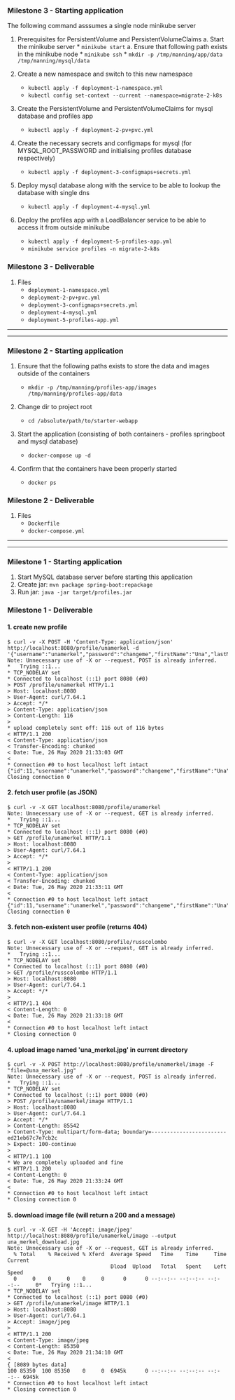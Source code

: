### Milestone 3 - Starting application
The following command asssumes a single node minikube server

1. Prerequisites for PersistentVolume and PersistentVolumeClaims
    a. Start the minikube server
        * `minikube start`
    a. Ensure that following path exists in the minikube node
        * `minikube ssh`
        * `mkdir -p /tmp/manning/app/data /tmp/manning/mysql/data`

2. Create a new namespace and switch to this new namespace
    * `kubectl apply -f deployment-1-namespace.yml`
    * `kubectl config set-context --current --namespace=migrate-2-k8s`
            
3. Create the PersistentVolume and PersistentVolumeClaims for mysql database and profiles app
    * `kubectl apply -f deployment-2-pv+pvc.yml`
    
4. Create the necessary secrets and configmaps for mysql (for MYSQL_ROOT_PASSWORD and initialising profiles database respectively)
    * `kubectl apply -f deployment-3-configmaps+secrets.yml`
    
5. Deploy mysql database along with the service to be able to lookup the database with single dns   
    * `kubectl apply -f deployment-4-mysql.yml`

6. Deploy the profiles app with a LoadBalancer service to be able to access it from outside minikube
    * `kubectl apply -f deployment-5-profiles-app.yml`
    * `minikube service profiles -n migrate-2-k8s`

### Milestone 3 - Deliverable

1. Files
    * `deployment-1-namespace.yml`
    * `deployment-2-pv+pvc.yml`
    * `deployment-3-configmaps+secrets.yml`
    * `deployment-4-mysql.yml`
    * `deployment-5-profiles-app.yml` 
    
-----------------------------------------------------
-----------------------------------------------------


### Milestone 2 - Starting application

1. Ensure that the following paths exists to store the data and images outside of the containers
    * `mkdir -p /tmp/manning/profiles-app/images /tmp/manning/profiles-app/data`
    
1. Change dir to project root
    * `cd /absolute/path/to/starter-webapp`
    
2. Start the application (consisting of both containers - profiles springboot and mysql database)    
    * `docker-compose up -d`

3. Confirm that the containers have been properly started
    * `docker ps`

### Milestone 2 - Deliverable

1. Files
    * `Dockerfile`
    * `docker-compose.yml` 
    
-----------------------------------------------------
-----------------------------------------------------

### Milestone 1 - Starting application

1. Start MySQL database server before starting this application
2. Create jar: `mvn package spring-boot:repackage`
3. Run jar: `java -jar target/profiles.jar`


### Milestone 1 - Deliverable
#### 1. create new profile
```
$ curl -v -X POST -H 'Content-Type: application/json' http://localhost:8080/profile/unamerkel -d '{"username":"unamerkel","password":"changeme","firstName":"Una","lastName":"Merkel","email":"unamerkel@example.com"}'
Note: Unnecessary use of -X or --request, POST is already inferred.
*   Trying ::1...
* TCP_NODELAY set
* Connected to localhost (::1) port 8080 (#0)
> POST /profile/unamerkel HTTP/1.1
> Host: localhost:8080
> User-Agent: curl/7.64.1
> Accept: */*
> Content-Type: application/json
> Content-Length: 116
>
* upload completely sent off: 116 out of 116 bytes
< HTTP/1.1 200
< Content-Type: application/json
< Transfer-Encoding: chunked
< Date: Tue, 26 May 2020 21:33:03 GMT
<
* Connection #0 to host localhost left intact
{"id":11,"username":"unamerkel","password":"changeme","firstName":"Una","lastName":"Merkel","email":"unamerkel@example.com","imageFileName":null,"imageFileContentType":null}* Closing connection 0
```

#### 2. fetch user profile (as JSON)
```
$ curl -v -X GET localhost:8080/profile/unamerkel
Note: Unnecessary use of -X or --request, GET is already inferred.
*   Trying ::1...
* TCP_NODELAY set
* Connected to localhost (::1) port 8080 (#0)
> GET /profile/unamerkel HTTP/1.1
> Host: localhost:8080
> User-Agent: curl/7.64.1
> Accept: */*
>
< HTTP/1.1 200
< Content-Type: application/json
< Transfer-Encoding: chunked
< Date: Tue, 26 May 2020 21:33:11 GMT
<
* Connection #0 to host localhost left intact
{"id":11,"username":"unamerkel","password":"changeme","firstName":"Una","lastName":"Merkel","email":"unamerkel@example.com","imageFileName":null,"imageFileContentType":null}* Closing connection 0
```


#### 3. fetch non-existent user profile (returns 404) 
```
$ curl -v -X GET localhost:8080/profile/russcolombo
Note: Unnecessary use of -X or --request, GET is already inferred.
*   Trying ::1...
* TCP_NODELAY set
* Connected to localhost (::1) port 8080 (#0)
> GET /profile/russcolombo HTTP/1.1
> Host: localhost:8080
> User-Agent: curl/7.64.1
> Accept: */*
>
< HTTP/1.1 404
< Content-Length: 0
< Date: Tue, 26 May 2020 21:33:18 GMT
<
* Connection #0 to host localhost left intact
* Closing connection 0
```


#### 4. upload image named 'una_merkel.jpg' in current directory 
```
$ curl -v -X POST http://localhost:8080/profile/unamerkel/image -F "file=@una_merkel.jpg"
Note: Unnecessary use of -X or --request, POST is already inferred.
*   Trying ::1...
* TCP_NODELAY set
* Connected to localhost (::1) port 8080 (#0)
> POST /profile/unamerkel/image HTTP/1.1
> Host: localhost:8080
> User-Agent: curl/7.64.1
> Accept: */*
> Content-Length: 85542
> Content-Type: multipart/form-data; boundary=------------------------ed21eb67c7e7cb2c
> Expect: 100-continue
>
< HTTP/1.1 100
* We are completely uploaded and fine
< HTTP/1.1 200
< Content-Length: 0
< Date: Tue, 26 May 2020 21:33:24 GMT
<
* Connection #0 to host localhost left intact
* Closing connection 0
```

#### 5. download image file (will return a 200 and a message) 
```
$ curl -v -X GET -H 'Accept: image/jpeg' http://localhost:8080/profile/unamerkel/image --output una_merkel_download.jpg
Note: Unnecessary use of -X or --request, GET is already inferred.
  % Total    % Received % Xferd  Average Speed   Time    Time     Time  Current
                                 Dload  Upload   Total   Spent    Left  Speed
  0     0    0     0    0     0      0      0 --:--:-- --:--:-- --:--:--     0*   Trying ::1...
* TCP_NODELAY set
* Connected to localhost (::1) port 8080 (#0)
> GET /profile/unamerkel/image HTTP/1.1
> Host: localhost:8080
> User-Agent: curl/7.64.1
> Accept: image/jpeg
>
< HTTP/1.1 200
< Content-Type: image/jpeg
< Content-Length: 85350
< Date: Tue, 26 May 2020 21:34:10 GMT
<
{ [8089 bytes data]
100 85350  100 85350    0     0  6945k      0 --:--:-- --:--:-- --:--:-- 6945k
* Connection #0 to host localhost left intact
* Closing connection 0